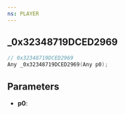 ```yaml
---
ns: PLAYER
---
```

## _0x32348719DCED2969

```c
// 0x32348719DCED2969
Any _0x32348719DCED2969(Any p0);
```

## Parameters
* **p0**:
